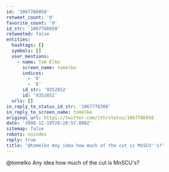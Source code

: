 ```yaml
---
id: '1067786058'
retweet_count: '0'
favorite_count: '0'
id_str: '1067786058'
retweeted: false
entities:
  hashtags: []
  symbols: []
  user_mentions:
    - name: Tom Elko
      screen_name: tomelko
      indices:
        - '0'
        - '8'
      id_str: '9352852'
      id: '9352852'
  urls: []
in_reply_to_status_id_str: '1067776308'
in_reply_to_screen_name: tomelko
original_url: https://twitter.com/jth/status/1067786058
date: '2008-12-19T20:20:57.000Z'
sitemap: false
robots: noindex
reply: true
title: '@tomelko Any idea how much of the cut is MnSCU''s?'
---
```


@tomelko Any idea how much of the cut is MnSCU's?